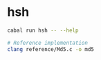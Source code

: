 # hsh

```bash
cabal run hsh -- --help

# Reference implementation
clang reference/Md5.c -o md5
```
